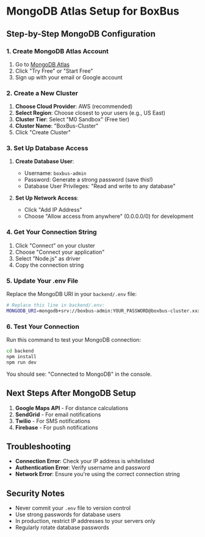 # MongoDB Atlas Setup for BoxBus

## Step-by-Step MongoDB Configuration

### 1. Create MongoDB Atlas Account
1. Go to [MongoDB Atlas](https://www.mongodb.com/atlas)
2. Click "Try Free" or "Start Free"
3. Sign up with your email or Google account

### 2. Create a New Cluster
1. **Choose Cloud Provider**: AWS (recommended)
2. **Select Region**: Choose closest to your users (e.g., US East)
3. **Cluster Tier**: Select "M0 Sandbox" (Free tier)
4. **Cluster Name**: "BoxBus-Cluster"
5. Click "Create Cluster"

### 3. Set Up Database Access
1. **Create Database User**:
   - Username: `boxbus-admin`
   - Password: Generate a strong password (save this!)
   - Database User Privileges: "Read and write to any database"

2. **Set Up Network Access**:
   - Click "Add IP Address"
   - Choose "Allow access from anywhere" (0.0.0.0/0) for development

### 4. Get Your Connection String
1. Click "Connect" on your cluster
2. Choose "Connect your application"
3. Select "Node.js" as driver
4. Copy the connection string

### 5. Update Your .env File
Replace the MongoDB URI in your `backend/.env` file:

```bash
# Replace this line in backend/.env:
MONGODB_URI=mongodb+srv://boxbus-admin:YOUR_PASSWORD@boxbus-cluster.xxxxx.mongodb.net/boxbus?retryWrites=true&w=majority
```

### 6. Test Your Connection
Run this command to test your MongoDB connection:

```bash
cd backend
npm install
npm run dev
```

You should see: "Connected to MongoDB" in the console.

## Next Steps After MongoDB Setup

1. **Google Maps API** - For distance calculations
2. **SendGrid** - For email notifications  
3. **Twilio** - For SMS notifications
4. **Firebase** - For push notifications

## Troubleshooting

- **Connection Error**: Check your IP address is whitelisted
- **Authentication Error**: Verify username and password
- **Network Error**: Ensure you're using the correct connection string

## Security Notes

- Never commit your `.env` file to version control
- Use strong passwords for database users
- In production, restrict IP addresses to your servers only
- Regularly rotate database passwords







